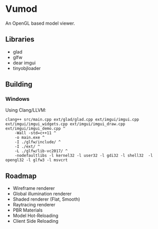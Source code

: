 # Vumod

An OpenGL based model viewer.

## Libraries

* glad
* glfw
* dear imgui
* tinyobjloader

## Building

### Windows

Using Clang/LLVM:

```
clang++ src/main.cpp ext/glad/glad.cpp ext/imgui/imgui.cpp ext/imgui/imgui_widgets.cpp ext/imgui/imgui_draw.cpp ext/imgui/imgui_demo.cpp ^
    -Wall -std=c++11 ^
    -o main.exe ^
    -I ./glfw/include/ ^
    -I ./ext/ ^
    -L ./glfw/lib-vc2017/ ^
    -nodefaultlibs -l kernel32 -l user32 -l gdi32 -l shell32  -l opengl32 -l glfw3 -l msvcrt
```

## Roadmap

* Wireframe renderer
* Global illumination renderer
* Shaded renderer (Flat, Smooth)
* Raytracing renderer
* PBR Materials
* Model Hot-Reloading
* Client Side Reloading